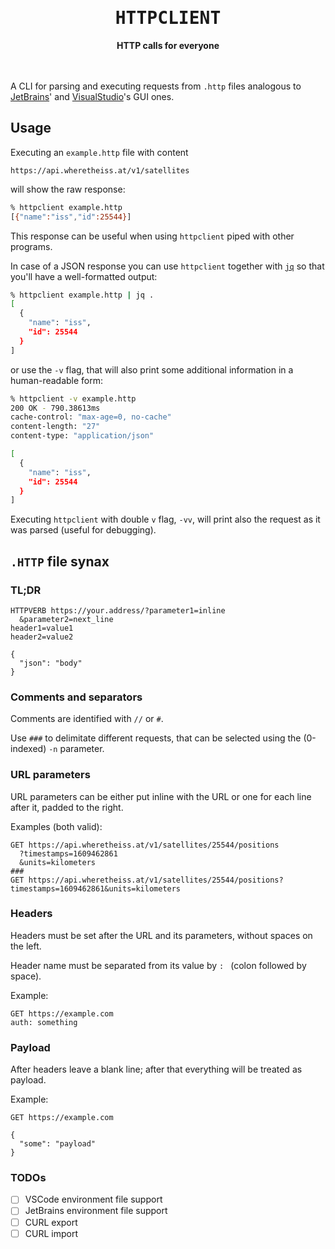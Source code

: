 <div align="center">
  <h1 align="center" style="font-family:'Lucida Console', monospace">HTTPCLIENT</h1>
</div>
<div align="center">
 <strong>
  HTTP calls for everyone
 </strong>
</div>

</br>
</br>

A CLI for parsing and executing requests from `.http` files analogous to 
[JetBrains](https://www.jetbrains.com/help/idea/http-client-in-product-code-editor.html)' 
and 
[VisualStudio](https://github.com/Huachao/vscode-restclient)'s GUI ones.

## Usage

Executing an `example.http` file with content

```http
https://api.wheretheiss.at/v1/satellites
```

will show the raw response:

```bash
% httpclient example.http
[{"name":"iss","id":25544}]
```

This response can be useful when using `httpclient` piped with other programs.

In case of a JSON response you can use `httpclient` together with 
[`jq`](https://stedolan.github.io/jq/) so that you'll have a well-formatted output:

```bash
% httpclient example.http | jq .
[
  {
    "name": "iss",
    "id": 25544
  }
]
```

or use the `-v` flag, that will also print some additional information 
in a human-readable form:

```bash
% httpclient -v example.http
200 OK - 790.38613ms
cache-control: "max-age=0, no-cache"
content-length: "27"
content-type: "application/json"

[
  {
    "name": "iss",
    "id": 25544
  }
]
```

Executing `httpclient` with double `v` flag, `-vv`, will print also the
request as it was parsed (useful for debugging).

## `.HTTP` file synax

### TL;DR

```http
HTTPVERB https://your.address/?parameter1=inline
  &parameter2=next_line
header1=value1
header2=value2

{
  "json": "body"
}
```

### Comments and separators

Comments are identified with `//` or `#`.

Use `###` to delimitate different requests, that can be selected using the (0-indexed) `-n` parameter.

### URL parameters

URL parameters can be either put inline with the URL or one for each line after it,
padded to the right.

Examples (both valid):

```http
GET https://api.wheretheiss.at/v1/satellites/25544/positions
  ?timestamps=1609462861
  &units=kilometers
###
GET https://api.wheretheiss.at/v1/satellites/25544/positions?timestamps=1609462861&units=kilometers
```

### Headers

Headers must be set after the URL and its parameters, without spaces on the left.

Header name must be separated from its value by `: ` (colon followed by space).

Example:

```http
GET https://example.com
auth: something
```

### Payload

After headers leave a blank line; after that everything will be treated as payload.

Example:

```http
GET https://example.com

{
  "some": "payload"
}
```

### TODOs

- [ ] VSCode environment file support
- [ ] JetBrains environment file support
- [ ] CURL export
- [ ] CURL import
